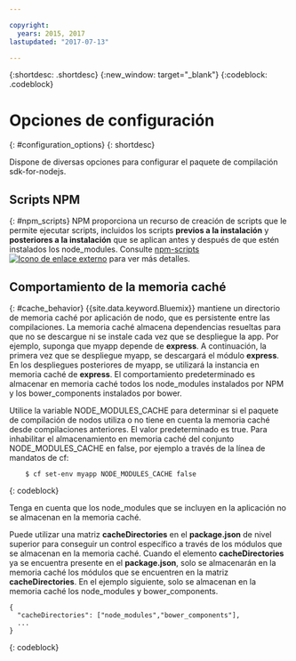 ```yaml
---

copyright:
  years: 2015, 2017
lastupdated: "2017-07-13"

---
```


{:shortdesc: .shortdesc}
{:new_window: target="_blank"}
{:codeblock: .codeblock}

# Opciones de configuración
{: #configuration_options}
{: shortdesc}

Dispone de diversas opciones para configurar el paquete de compilación sdk-for-nodejs.

## Scripts NPM
{: #npm_scripts}
NPM proporciona un recurso de creación de scripts que le permite ejecutar scripts, incluidos los scripts **previos a la instalación** y **posteriores a la instalación** que se aplican antes y después de que estén instalados los node_modules.  Consulte [npm-scripts ![Icono de enlace externo](../../icons/launch-glyph.svg "Icono de enlace externo")](https://docs.npmjs.com/misc/scripts) para ver más detalles.

## Comportamiento de la memoria caché
{: #cache_behavior}
{{site.data.keyword.Bluemix}} mantiene un directorio de memoria caché por aplicación de nodo, que es persistente entre las compilaciones. La memoria caché almacena dependencias resueltas para que no se descargue ni se instale cada vez que se despliegue la app.  Por ejemplo, suponga que myapp depende de **express**.  A continuación, la primera vez que se despliegue myapp, se descargará el módulo **express**.  En los despliegues posteriores de myapp, se utilizará la instancia en memoria caché de **express**. El comportamiento predeterminado es almacenar en memoria caché todos los node_modules instalados por NPM y los bower_components instalados por bower.

Utilice la variable NODE_MODULES_CACHE para determinar si el paquete de compilación de nodos utiliza o no tiene en cuenta la memoria caché desde compilaciones anteriores. El valor predeterminado es true.  Para inhabilitar el almacenamiento en memoria caché del conjunto NODE_MODULES_CACHE en false, por ejemplo a través de la línea de mandatos de cf:
```
    $ cf set-env myapp NODE_MODULES_CACHE false
```
{: codeblock}

Tenga en cuenta que los node_modules que se incluyen en la aplicación no se almacenan en la memoria caché.

Puede utilizar una matriz **cacheDirectories** en el **package.json** de nivel superior para conseguir un control específico a través de los módulos que se almacenan en la memoria caché.  Cuando el elemento **cacheDirectories** ya se encuentra presente en el **package.json**, solo se almacenarán en la memoria caché los módulos que se encuentren en la matriz **cacheDirectories**.  En el ejemplo siguiente, solo se almacenan en la memoria caché los node_modules y bower_components.
```
{
  "cacheDirectories": ["node_modules","bower_components"],
  ...
}
```
{: codeblock}

